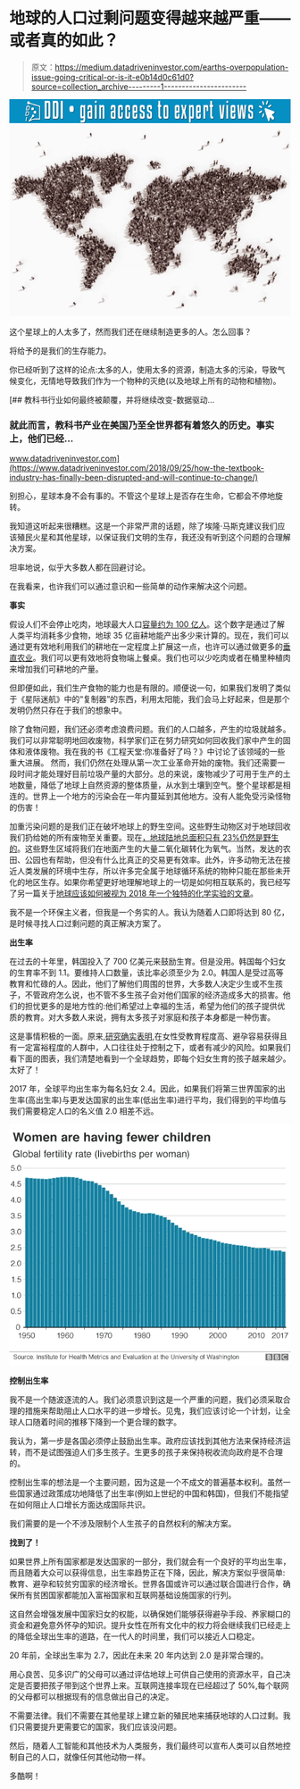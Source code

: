 # 地球的人口过剩问题变得越来越严重——或者真的如此？

> 原文：<https://medium.datadriveninvestor.com/earths-overpopulation-issue-going-critical-or-is-it-e0b14d0c61d0?source=collection_archive---------1----------------------->

[![](img/f26fd8694c1a19a6146f176a9967f833.png)](http://www.track.datadriveninvestor.com/1B9E)![](img/e4c1e4243cbd2edda458203cbd8731b2.png)

这个星球上的人太多了，然而我们还在继续制造更多的人。怎么回事？

将给予的是我们的生存能力。

你已经听到了这样的论点:太多的人，使用太多的资源，制造太多的污染，导致气候变化，无情地导致我们作为一个物种的灭绝(以及地球上所有的动物和植物)。

[](https://www.datadriveninvestor.com/2018/09/25/how-the-textbook-industry-has-finally-been-disrupted-and-will-continue-to-change/) [## 教科书行业如何最终被颠覆，并将继续改变-数据驱动…

### 就此而言，教科书产业在美国乃至全世界都有着悠久的历史。事实上，他们已经…

www.datadriveninvestor.com](https://www.datadriveninvestor.com/2018/09/25/how-the-textbook-industry-has-finally-been-disrupted-and-will-continue-to-change/) 

别担心，星球本身不会有事的。不管这个星球上是否存在生命，它都会不停地旋转。

我知道这听起来很糟糕。这是一个非常严肃的话题，除了埃隆·马斯克建议我们应该殖民火星和其他星球，以保证我们文明的生存，我还没有听到这个问题的合理解决方案。

坦率地说，似乎大多数人都在回避讨论。

在我看来，也许我们可以通过意识和一些简单的动作来解决这个问题。

**事实**

假设人们不会停止吃肉，地球最大人口[容量约为 100 亿人](https://www.livescience.com/16493-people-planet-earth-support.html)。这个数字是通过了解人类平均消耗多少食物，地球 35 亿亩耕地能产出多少来计算的。现在，我们可以通过更有效地利用我们的耕地在一定程度上扩展这一点，也许可以通过做更多的[垂直农业](https://en.wikipedia.org/wiki/Vertical_farming)。我们可以更有效地将食物端上餐桌。我们也可以少吃肉或者在桶里种植肉来增加我们可耕地的产量。

但即便如此，我们生产食物的能力也是有限的。顺便说一句，如果我们发明了类似于《星际迷航》中的“复制器”的东西，利用太阳能，我们会马上好起来，但是那个发明仍然只存在于我们的想象中。

除了食物问题，我们还必须考虑浪费问题。我们的人口越多，产生的垃圾就越多。我们可以非常聪明地回收废物，科学家们正在努力研究如何回收我们家中产生的固体和液体废物。我在我的书《工程天堂:你准备好了吗？》中讨论了该领域的一些重大进展。 然而，我们仍然在处理从第一次工业革命开始的废物。我们还需要一段时间才能处理好目前垃圾产量的大部分。总的来说，废物减少了可用于生产的土地数量，降低了地球上自然资源的整体质量，从水到土壤到空气。整个星球都是相连的。世界上一个地方的污染会在一年内蔓延到其他地方。没有人能免受污染怪物的伤害！

加重污染问题的是我们正在破坏地球上的野生空间。这些野生动物区对于地球回收我们扔给她的所有废物至关重要。现在[，地球陆地总面积只有 23%仍然是野生的](https://blog.nationalgeographic.org/2016/09/08/catastrophic-declines-in-earths-wilderness-areas-over-the-last-20-years-study-finds/)。这些野生区域将我们在地面产生的大量二氧化碳转化为氧气。当然，发达的农田、公园也有帮助，但没有什么比真正的交易更有效率。此外，许多动物无法在接近人类发展的环境中生存，所以许多完全属于地球循环系统的物种只能在那些未开化的地区生存。如果你希望更好地理解地球上的一切是如何相互联系的，我已经写了另一篇关于[地球应该如何被视为 2018 年一个独特的化学实验的文章](https://medium.com/datadriveninvestor/the-importance-of-seeing-the-world-as-a-chemical-system-9bca0c52587c)。

我不是一个环保主义者，但我是一个务实的人。我认为随着人口即将达到 80 亿，是时候寻找人口过剩问题的真正解决方案了。

**出生率**

在过去的十年里，韩国投入了 700 亿美元来鼓励生育。但是没用。韩国每个妇女的生育率不到 1.1。要维持人口数量，该比率必须至少为 2.0。韩国人是受过高等教育和忙碌的人。因此，他们了解他们周围的世界，大多数人决定少生或不生孩子，不管政府怎么说，也不管不多生孩子会对他们国家的经济造成多大的损害。他们的担忧更多的是地方性的:他们希望过上幸福的生活，希望为他们的孩子提供优质的教育。对大多数人来说，拥有太多孩子对家庭和孩子本身都是一种伤害。

这是事情积极的一面。原来,[研究确实表明,](https://www.ncbi.nlm.nih.gov/pmc/articles/PMC4255510/)在女性受教育程度高、避孕容易获得且有一定富裕程度的人群中，人口往往处于控制之下，或者有减少的风险。如果我们看下面的图表，我们清楚地看到一个全球趋势，即每个妇女生育的孩子越来越少。太好了！

2017 年，全球平均出生率为每名妇女 2.4。因此，如果我们将第三世界国家的出生率(高出生率)与更发达国家的出生率(低出生率)进行平均，我们得到的平均值与我们需要稳定人口的名义值 2.0 相差不远。

![](img/f519c35383ea354c22ac183f2208de17.png)

**控制出生率**

我不是一个随波逐流的人。我们必须意识到这是一个严重的问题，我们必须采取合理的措施来帮助阻止人口水平的进一步增长。见鬼，我们应该讨论一个计划，让全球人口随着时间的推移下降到一个更合理的数字。

我认为，第一步是各国必须停止鼓励出生率。政府应该找到其他方法来保持经济运转，而不是试图强迫人们多生孩子。生更多的孩子来保持税收流向政府是不合理的。

控制出生率的想法是一个主要问题，因为这是一个不成文的普遍基本权利。虽然一些国家通过政策成功地降低了出生率(例如上世纪的中国和韩国)，但我们不能指望在如何阻止人口增长方面达成国际共识。

我们需要的是一个不涉及限制个人生孩子的自然权利的解决方案。

**找到了！**

如果世界上所有国家都是发达国家的一部分，我们就会有一个良好的平均出生率，而且随着大众可以获得信息，出生率趋势正在下降，因此，解决方案似乎很简单:教育、避孕和较贫穷国家的经济增长。世界各国或许可以通过联合国进行合作，确保所有贫困国家都能加入富裕国家和互联网基础设施国家的行列。

这自然会增强发展中国家妇女的权能，以确保她们能够获得避孕手段、养家糊口的资金和避免意外怀孕的知识。提升女性在所有文化中的权力将会继续我们已经走上的降低全球出生率的道路，在一代人的时间里，我们可以接近人口稳定。

20 年前，全球出生率为 2.7，因此在未来 20 年内达到 2.0 是非常合理的。

用心良苦、见多识广的父母可以通过评估地球上可供自己使用的资源水平，自己决定是否要把孩子带到这个世界上来。互联网连接率现在已经超过了 50%,每个联网的父母都可以根据现有的信息做出自己的决定。

不需要法律。我们不需要在其他星球上建立新的殖民地来捕获地球的人口过剩。我们只需要提升更需要它的国家，我们应该没问题。

然后，随着人工智能和其他技术为人类服务，我们最终可以宣布人类可以自然地控制自己的人口，就像任何其他动物一样。

多酷啊！